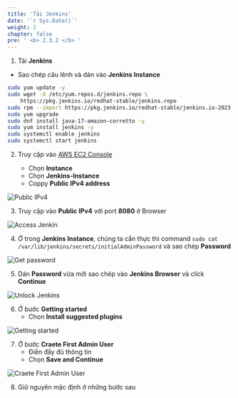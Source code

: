 ```yaml
---
title: 'Tải Jenkins'
date: '`r Sys.Date()`'
weight: 2
chapter: false
pre: ' <b> 2.3.2 </b> '
---
```


1. Tải **Jenkins**

- Sao chép câu lênh và dán vào **Jenkins Instance**

```bash
sudo yum update -y
sudo wget -O /etc/yum.repos.d/jenkins.repo \
    https://pkg.jenkins.io/redhat-stable/jenkins.repo
sudo rpm --import https://pkg.jenkins.io/redhat-stable/jenkins.io-2023.key
sudo yum upgrade
sudo dnf install java-17-amazon-corretto -y
sudo yum install jenkins -y
sudo systemctl enable jenkins
sudo systemctl start jenkins
```

2. Truy cập vào [AWS EC2 Console](https://ap-southeast-1.console.aws.amazon.com/ec2/home?region=ap-southeast-1)

   - Chọn **Instance**
   - Chọn **Jenkins-Instance**
   - Coppy **Public IPv4 address**

![Public IPv4](/images/2.prerequisite/2.3.1-publicip.png)

3. Truy cập vào **Public IPv4** với port **8080** ở Browser

![Access Jenkin](/images/2.prerequisite/2.3.1-accessjenkins.png)

4. Ở trong **Jenkins Instance**, chúng ta cần thực thi command `sudo cat /var/lib/jenkins/secrets/initialAdminPassword` và sao chép **Password**

![Get password](/images/2.prerequisite/2.3.1-getjenkinspassword.png)

5. Dán **Password** vừa mới sao chép vào **Jenkins Browser** và click **Continue**

![Unlock Jenkins](/images/2.prerequisite/2.3.1-unlockjenkins.png)

6. Ở bước **Getting started**
   - Chọn **Install suggested plugins**

![Getting started](/images/2.prerequisite/2.3.1-gettingstarted.png)

7. Ở bước **Craete First Admin User**
   - Điền đầy đủ thông tin
   - Chọn **Save and Continue**

![Craete First Admin User](/images/2.prerequisite/2.3.2-createuser.png)

8. Giữ nguyên mặc định ở những bước sau
